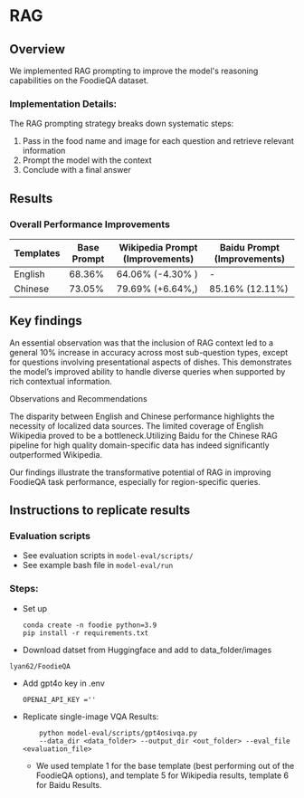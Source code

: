 
# RAG

## Overview
We implemented RAG prompting to improve the model's reasoning capabilities on the FoodieQA dataset. 

### Implementation Details:
The RAG prompting strategy breaks down systematic steps:

1. Pass in the food name and image for each question and retrieve relevant information
2. Prompt the model with the context
4. Conclude with a final answer


## Results
### Overall Performance Improvements
| Templates | Base Prompt | Wikipedia Prompt (Improvements) | Baidu Prompt (Improvements) |
|--------|-------------|------------|-------------|
| English | 68.36% | 64.06% (-4.30% ) | - |
| Chinese | 73.05% | 79.69% (+6.64%,) | 85.16% (12.11%)|



## Key findings
An essential observation was that the inclusion of RAG context led to a general 10% increase in accuracy across most sub-question types, except for questions involving presentational aspects of dishes. This demonstrates the model’s improved ability to handle diverse queries when supported by rich contextual information.

Observations and Recommendations

The disparity between English and Chinese performance highlights the necessity of localized data sources. The limited coverage of English Wikipedia proved to be a bottleneck.Utilizing Baidu for the Chinese RAG pipeline for high quality domain-specific data has indeed significantly outperformed Wikipedia.

Our findings illustrate the transformative potential of RAG in improving FoodieQA task performance, especially for region-specific queries.



## Instructions to replicate results

### Evaluation scripts
- See evaluation scripts in `model-eval/scripts/`
- See example bash file in `model-eval/run`

###  Steps:
- Set up
    ```
    conda create -n foodie python=3.9
    pip install -r requirements.txt
    ```

- Download datset from Huggingface and add to data_folder/images

```
lyan62/FoodieQA
```

- Add gpt4o key in .env
    ```
    OPENAI_API_KEY =''
    ```

- Replicate single-image VQA Results:

    ```
        python model-eval/scripts/gpt4osivqa.py 
        --data_dir <data_folder> --output_dir <out_folder> --eval_file <evaluation_file> 
    ```
     - We used template 1 for the base template (best performing out of the FoodieQA options), and template 5 for Wikipedia results, template 6 for Baidu Results.
